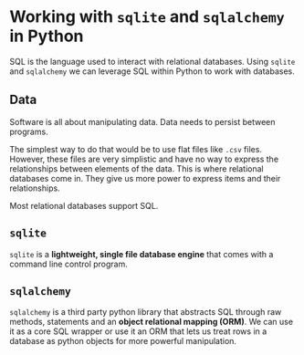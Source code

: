 # Working with `sqlite` and `sqlalchemy` in Python

SQL is the language used to interact with relational databases. Using `sqlite` and `sqlalchemy` we can leverage SQL within Python to work with databases.

## Data

Software is all about manipulating data. Data needs to persist between programs.

The simplest way to do that would be to use flat files like `.csv` files. However, these files are very simplistic and have no way to express the relationships between elements of the data. This is where relational databases come in. They give us more power to express items and their relationships.

Most relational databases support SQL.

## `sqlite`

`sqlite` is a **lightweight, single file database engine** that comes with a command line control program.

## `sqlalchemy`

`sqlalchemy` is a third party python library that abstracts SQL through raw methods, statements and an **object relational mapping (ORM)**. We can use it as a core SQL wrapper or use it an ORM that lets us treat rows in a database as python objects for more powerful manipulation.